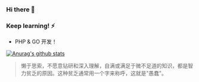### Hi there 👋
### Keep learning! ⚡

-  PHP & GO 开发！

[![Anurag's github stats](https://github-readme-stats.vercel.app/api?username=HiJohnnyLee)](https://github.com/HiJohnnyLee)

> 懒于思索，不愿意钻研和深入理解，自满或满足于微不足道的知识，都是智力贫乏的原因。这种贫乏通常用一个字来称呼，这就是"愚蠢"。
